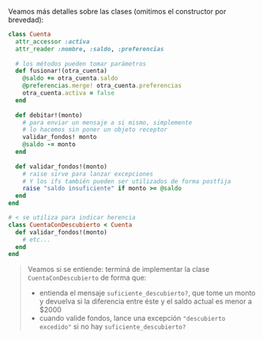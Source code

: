 Veamos más detalles sobre las clases (omitimos el constructor por brevedad):

```ruby
class Cuenta
  attr_accessor :activa
  attr_reader :nombre, :saldo, :preferencias
  
  # los métodos pueden tomar parámetros
  def fusionar!(otra_cuenta)
    @saldo += otra_cuenta.saldo
    @preferencias.merge! otra_cuenta.preferencias
    otra_cuenta.activa = false
  end
  
  def debitar!(monto) 
    # para enviar un mensaje a si mismo, simplemente 
    # lo hacemos sin poner un objeto receptor
    validar_fondos! monto
    @saldo -= monto
  end
  
  def validar_fondos!(monto)
    # raise sirve para lanzar excepciones
    # Y los ifs también pueden ser utilizados de forma postfija
    raise "saldo insuficiente" if monto >= @saldo 
  end
end

# < se utiliza para indicar herencia
class CuentaConDescubierto < Cuenta
  def validar_fondos!(monto)
    # etc...
  end
end
```

> Veamos si se entiende: terminá de implementar la clase `CuentaConDescubierto` de forma que:
> 
> * entienda el mensaje `suficiente_descubierto?`, que tome un monto y devuelva si la diferencia entre éste y el saldo actual es menor a $2000
> * cuando valide fondos, lance una excepción `"descubierto excedido"` si no hay `suficiente_descubierto?`
> 

